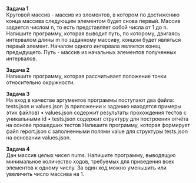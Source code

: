 <b>Задача 1</b><br>
Круговой массив - массив из элементов, в котором по достижению конца массива следующим
элементом будет снова первый. Mассив задается числом n, то есть представляет собой числа от 1
до n.
Напишите программу, которая выводит путь, по которому, двигаясь интервалом длины m по
заданному массиву, концом будет являться первый элемент.
Началом одного интервала является конец предыдущего. Путь - массив из начальных элементов
полученных интервалов.

<b>Задача 2</b><br>
Напишите программу, которая рассчитывает положение точки относительно окружности.

<b>Задача 3</b><br>
На вход в качестве аргументов программы поступают два файла: tests.json и values.json (в
приложении к заданию находятся примеры этих файлов)
• values.json содержит результаты прохождения тестов с уникальными id
• tests.json содержит структуру для построения отчёта на основе прошедших тестов
Напишите программу, которая формирует файл report.json с заполненными полями value для
структуры tests.json на основании values.json.

<b>Задача 4</b><br>
Дан массив целых чисел nums. Напишите программу, выводящую минимальное количество ходов,
требуемых для приведения всех элементов к одному числу. За один ход можно уменьшить или
увеличить число массива на 1.
